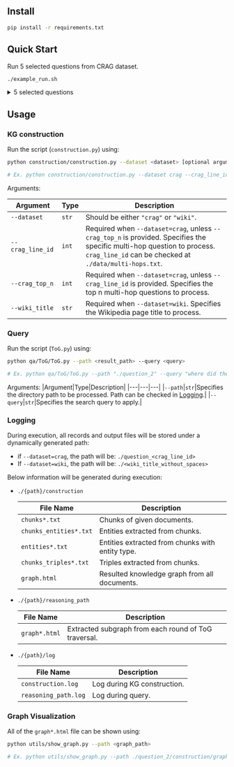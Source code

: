 ## Install

```bash
pip install -r requirements.txt
```

## Quick Start

Run 5 selected questions from CRAG dataset.

```bash
./example_run.sh
```

<details>
<summary>5 selected questions</summary>

|line_id|query|correct answer|
|---|---|---|
|2|where did the ceo of salesforce previously work?|marc benioff spent 13 years at oracle, before launching salesforce.|
|54|what was mike epps's age at the time of next friday's release?|29|
|92|what was the 76ers' record the year allen iverson won mvp?|56-26|
|98|what age did ferdinand magelan discovered the philippines|41 years old|
|272|what was taylor swifts age when she released her debut album?|16 years old|

</details>


## Usage

### KG construction

Run the script (`construction.py`) using:

```bash
python construction/construction.py --dataset <dataset> [optional arguments]

# Ex. python construction/construction.py --dataset crag --crag_line_id 2
```

Arguments: 

|Argument|Type|Description|
|---|---|---|
|`--dataset`|`str`|Should be either `"crag"` or `"wiki"`.|
|`--crag_line_id`|`int`|Required when `--dataset=crag`, unless `--crag_top_n` is provided. Specifies the specific multi-hop question to process. `crag_line_id` can be checked at `./data/multi-hops.txt`. |
|`--crag_top_n`|`int`|Required when `--dataset=crag`, unless `--crag_line_id` is provided. Specifies the top n multi-hop questions to process.|
|`--wiki_title`|`str`|Required when `--dataset=wiki`. Specifies the Wikipedia page title to process.|

### Query

Run the script (`ToG.py`) using:

```bash
python qa/ToG/ToG.py --path <result_path> --query <query>

# Ex. python qa/ToG/ToG.py --path "./question_2" --query "where did the ceo of salesforce previously work?"
```

Arguments:
|Argument|Type|Description|
|---|---|---|
|`--path`|`str`|Specifies the directory path to be processed. Path can be checked in [Logging](#logging).|
|`--query`|`str`|Specifies the search query to apply.|

### Logging

During execution, all records and output files will be stored under a dynamically generated path:

- if `--dataset=crag`, the path will be: `./question_<crag_line_id>`
- If `--dataset=wiki`, the path will be: `./<wiki_title_without_spaces>`

Below information will be generated during execution:

- `./{path}/construction`

    |File Name|Description|
    |---|---|
    |`chunks*.txt`|Chunks of given documents.|
    |`chunks_entities*.txt`|Entities extracted from chunks.|
    |`entities*.txt`|Entities extracted from chunks with entity type.|
    |`chunks_triples*.txt`|Triples extracted from chunks.|
    |`graph.html`|Resulted knowledge graph from all documents.|

- `./{path}/reasoning_path`

    |File Name|Description|
    |---|---|
    |`graph*.html`|Extracted subgraph from each round of ToG traversal.|

- `./{path}/log`

    |File Name|Description|
    |---|---|
    |`construction.log`|Log during KG construction.|
    |`reasoning_path.log`|Log during query.|

### Graph Visualization

All of the `graph*.html` file can be shown using:

```bash
python utils/show_graph.py --path <graph_path>

# Ex. python utils/show_graph.py --path ./question_2/construction/graph.html
```